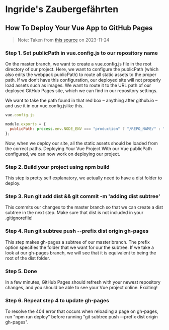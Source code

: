 # Ingride's Zaubergefährten

## How To Deploy Your Vue App to GitHub Pages

> Note: Taken from [this source](https://learnvue.co/articles/deploy-vue-to-github-pages) on 2023-11-24

### Step 1. Set publicPath in vue.config.js to our repository name
On the master branch, we want to create a vue.config.js file in the root directory of our project. Here, we want to configure the publicPath (which also edits the webpack publicPath) to route all static assets to the proper path.
If we don’t have this configuration, our deployed site will not properly load assets such as images.
We want to route it to the URL path of our deployed GitHub Pages site, which we can find in our repository settings.

We want to take the path found in that red box – anything after github.io – and use it in our vue.config.jslike this.

```js
vue.config.js

module.exports = {
  publicPath: process.env.NODE_ENV === "production" ? "/REPO_NAME/" : "/",
};
```

Now, when we deploy our site, all the static assets should be loaded from the correct paths.
Deploying Your Vue Project
With our Vue publicPath configured, we can now work on deploying our project.

### Step 2. Build your project using npm build
This step is pretty self explanatory, we actually need to have a dist folder to deploy.
### Step 3. Run git add dist && git commit -m 'adding dist subtree'
This commits our changes to the master branch so that we can create a dist subtree in the next step. Make sure that dist is not included in your .gitignorefile!
### Step 4. Run git subtree push --prefix dist origin gh-pages
This step makes gh-pages a subtree of our master branch. The prefix option specifies the folder that we want for our the subtree. If we take a look at our gh-pages branch, we will see that it is equivalent to being the root of the dist folder.

### Step 5. Done
In a few minutes, GitHub Pages should refresh with your newest repository changes, and you should be able to see your Vue project online. Exciting!

### Step 6. Repeat step 4 to update gh-pages
To resolve the 404 error that occurs when reloading a page on gh-pages, run
"npm run deploy" before running "git subtree push --prefix dist origin gh-pages".


